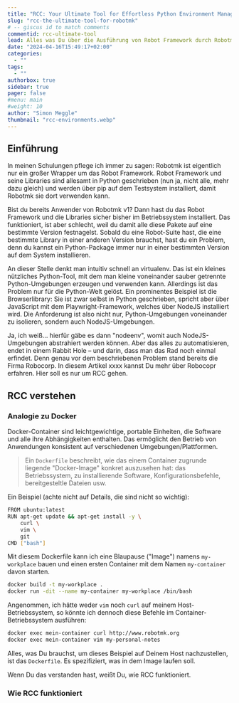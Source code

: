 ```yaml
---
title: "RCC: Your Ultimate Tool for Effortless Python Environment Management in Robotmk"
slug: "rcc-the-ultimate-tool-for-robotmk"
# -- giscus id to match comments
commentid: rcc-ultimate-tool
lead: Alles was Du über die Ausführung von Robot Framework durch Robotmk wissen musst.
date: "2024-04-16T15:49:17+02:00"
categories:
  - ""
tags:
  - ""
authorbox: true
sidebar: true
pager: false
#menu: main
#weight: 10
author: "Simon Meggle"
thumbnail: "rcc-environments.webp"
---
```


## Einführung

In meinen Schulungen pflege ich immer zu sagen: Robotmk ist eigentlich nur ein großer Wrapper um das Robot Framework. Robot Framework und seine Libraries sind allesamt in Python geschrieben (nun ja, nicht alle, mehr dazu gleich) und werden über pip auf dem Testsystem installiert, damit Robotmk sie dort verwenden kann.

Bist du bereits Anwender von Robotmk v1? Dann hast du das Robot Framework und die Libraries sicher bisher im Betriebssystem installiert. Das funktioniert, ist aber schlecht, weil du damit alle diese Pakete auf eine bestimmte Version festnagelst. Sobald du eine Robot-Suite hast, die eine bestimmte Library in einer anderen Version brauchst, hast du ein Problem, denn du kannst ein Python-Package immer nur in einer bestimmten Version auf dem System installieren.

An dieser Stelle denkt man intuitiv schnell an virtualenv. Das ist ein kleines nützliches Python-Tool, mit dem man kleine voneinander sauber getrennte Python-Umgebungen erzeugen und verwenden kann. Allerdings ist das Problem nur für die Python-Welt gelöst. Ein prominentes Beispiel ist die Browserlibrary: Sie ist zwar selbst in Python geschrieben, spricht aber über JavaScript mit dem Playwright-Framework, welches über NodeJS installiert wird. Die Anforderung ist also nicht nur, Python-Umgebungen voneinander zu isolieren, sondern auch NodeJS-Umgebungen.

Ja, ich weiß... hierfür gäbe es dann "nodeenv", womit auch NodeJS-Umgebungen abstrahiert werden können. Aber das alles zu automatisieren, endet in einem Rabbit Hole – und darin, dass man das Rad noch einmal erfindet. Denn genau vor dem beschriebenen Problem stand bereits die Firma Robocorp. In diesem Artikel xxxx kannst Du mehr über Robocopr erfahren. Hier soll es nur um RCC gehen. 

## RCC verstehen

### Analogie zu Docker

Docker-Container sind leichtgewichtige, portable Einheiten, die Software und alle ihre Abhängigkeiten enthalten. Das ermöglicht den Betrieb von Anwendungen konsistent auf verschiedenen Umgebungen/Plattformen.  

> Ein `Dockerfile` beschreibt, wie das einem Container zugrunde liegende "Docker-Image" konkret auszusehen hat: das Betriebssystem, zu installierende Software, Konfigurationsbefehle, bereitgesteltle Dateien usw.

Ein Beispiel (achte nicht auf Details, die sind nicht so wichtig):

```bash
FROM ubuntu:latest
RUN apt-get update && apt-get install -y \
    curl \
    vim \
    git
CMD ["bash"]
```

Mit diesem Dockerfile kann ich eine Blaupause ("Image") namens `my-workplace` bauen und einen ersten Container mit dem Namen `my-container` davon starten.

```bash
docker build -t my-workplace .
docker run -dit --name my-container my-workplace /bin/bash
```

Angenommen, ich hätte weder `vim` noch `curl` auf meinem Host-Betriebssystem, so könnte ich dennoch diese Befehle im Container-Betriebssystem ausführen:

```bash
docker exec mein-container curl http://www.robotmk.org
docker exec mein-container vim my-personal-notes
```

Alles, was Du brauchst, um dieses Beispiel auf Deinem Host nachzustellen, ist das `Dockerfile`. Es spezifiziert, was in dem Image laufen soll. 

Wenn Du das verstanden hast, weißt Du, wie RCC funktioniert. 

### Wie RCC funktioniert 


